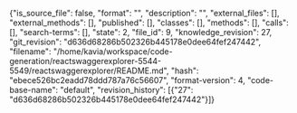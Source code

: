 {"is_source_file": false, "format": "", "description": "", "external_files": [], "external_methods": [], "published": [], "classes": [], "methods": [], "calls": [], "search-terms": [], "state": 2, "file_id": 9, "knowledge_revision": 27, "git_revision": "d636d68286b502326b445178e0dee64fef247442", "filename": "/home/kavia/workspace/code-generation/reactswaggerexplorer-5544-5549/reactswaggerexplorer/README.md", "hash": "ebece526bc2eadd78ddd787a76c56607", "format-version": 4, "code-base-name": "default", "revision_history": [{"27": "d636d68286b502326b445178e0dee64fef247442"}]}